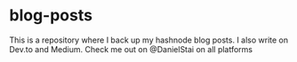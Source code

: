 # blog-posts

This is a repository where I back up my hashnode blog posts. I also write on Dev.to and Medium. Check me out on @DanielStai on all platforms
